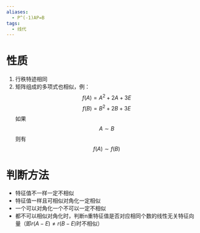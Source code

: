 ```yaml
---
aliases:
  - P^(-1)AP=B
tags:
  - 线代
---
```

# 性质
1. 行秩特迹相同
2. 矩阵组成的多项式也相似，例：
$$ f(A) = A^2 + 2A + 3E $$
$$f(B) = B^2 + 2B + 3E$$
	如果
 $$ A \sim B  $$
	则有
$$ f(A) \sim f(B) $$

# 判断方法
- 特征值不一样一定不相似
- 特征值一样且可相似对角化一定相似
- 一个可以对角化一个不可以一定不相似
- 都不可以相似对角化时，判断n重特征值是否对应相同个数的线性无关特征向量（即$r(A - E) \neq r(B - E)$时不相似）